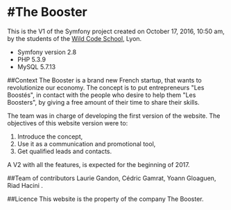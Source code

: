 #The Booster
============

This is the V1 of the Symfony project created on October 17, 2016, 10:50 am, by the students of the [Wild Code School](http://www.wildcodeschool.fr/), Lyon.
 
* Symfony version 2.8
* PHP 5.3.9 
* MySQL 5.7.13

##Context
The Booster is a brand new French startup, that wants to revolutionize our economy. The concept is to put entrepreneurs "Les Boostés", in contact with the people who desire to help them "Les Boosters", by giving a free amount of their time to share their skills.

The team was in charge of developing the first version of the website. 
The objectives of this website version were to:  
1. Introduce the concept,  
2. Use it as a communication and promotional tool,     
3. Get qualified leads and contacts.   

A V2 with all the features, is expected for the beginning of 2017.  

##Team of contributors
Laurie Gandon, Cédric Gamrat, Yoann Gloaguen, Riad Hacini .

##Licence
This website is the property of the company The Booster. 






